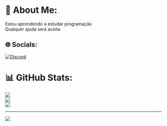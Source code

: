 # 💫 About Me:
Estou aprendendo a estudar programação<br>Qualquer ajuda será aceita


## 🌐 Socials:
[![Discord](https://img.shields.io/badge/Discord-%237289DA.svg?logo=discord&logoColor=white)](https://discord.gg/aklzinnxis) 
# 📊 GitHub Stats:
![](https://github-readme-stats.vercel.app/api?username=AkLzinn&theme=vue-dark&hide_border=false&include_all_commits=false&count_private=false)<br/>
![](https://github-readme-streak-stats.herokuapp.com/?user=AkLzinn&theme=vue-dark&hide_border=false)<br/>
![](https://github-readme-stats.vercel.app/api/top-langs/?username=AkLzinn&theme=vue-dark&hide_border=false&include_all_commits=false&count_private=false&layout=compact)

---
[![](https://visitcount.itsvg.in/api?id=AkLzinn&icon=0&color=0)](https://visitcount.itsvg.in)

<!-- Proudly created with GPRM ( https://gprm.itsvg.in ) -->
